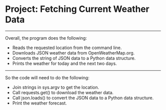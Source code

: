 # Project: Fetching **Current Weather Data**
---
Overall, the program does the following:
- Reads the requested location from the command line.
- Downloads JSON weather data from OpenWeatherMap.org.
- Converts the string of JSON data to a Python data structure.
- Prints the weather for today and the next two days.

---


So the code will need to do the following:
- Join strings in sys.argv to get the location.
- Call requests.get() to download the weather data.
- Call json.loads() to convert the JSON data to a Python data structure.
- Print the weather forecast.